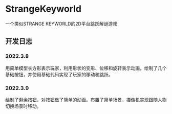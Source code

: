 # StrangeKeyworld
 一个类似STRANGE KEYWORLD的2D平台跳跃解谜游戏
## 开发日志
### 2022.3.8
用简单模型长方形表示玩家，利用形状的变形、位移和旋转表示动画，绘制了几个基础按钮，并使用基础代码实现了玩家的移动和跳跃。
### 2022.3.9
绘制了剩余按钮，对按钮做了简单的动画。布置了简单场景，摄像机实现跟随人物切换场景时移动。